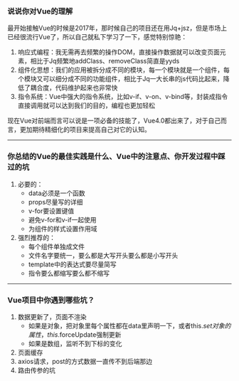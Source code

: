### 说说你对Vue的理解

最开始接触Vue的时候是2017年，那时候自己的项目还在用Jq+jsz，但是市场上已经很流行Vue了，所以自己就私下学习了一下，感觉特别惊艳：

1. 响应式编程：我无需再去频繁的操作DOM，直接操作数据就可以改变页面元素，相比于Jq频繁地addClass、removeClass简直是yyds
2. 组件化思想：我们的应用被拆分成不同的模块，每一个模块就是一个组件，每个模块又可以细分成不同的功能组件，相比于Jq一大长串的js代码比起来，降低了耦合度，代码维护起来也非常快
3. 指令系统：Vue中强大的指令系统，比如v-if、v-on、v-bind等，封装成指令直接调用就可以达到我们的目的，编程也更加轻松



现在Vue对前端而言可以说是一项必备的技能了，Vue4.0都出来了，对于自己而言，更加期待精细化的项目来提高自己对它的认知。

---

### 你总结的Vue的最佳实践是什么、Vue中的注意点、你开发过程中踩过的坑

1. 必要的：
   + data必须是一个函数
   + props尽量写的详细
   + v-for要设置键值
   + 避免v-for和v-if一起使用
   + 为组件的样式设置作用域
2. 强烈推荐的：
   + 每个组件单独成文件
   + 文件名字要统一，要么都是大写开头要么都是小写开头
   + template中的表达式要尽量简写
   + 指令要么都缩写要么都不缩写

---

### Vue项目中你遇到哪些坑？

1. 数据更新了，页面不渲染
   + 如果是对象，把对象里每个属性都在data里声明一下，或者this.$set对象的属性，this.$forceUpdate强制更新
   + 如果是数组，监听不到下标的变化
2. 页面缓存
3. axios请求，post的方式数据一直传不到后端那边
4. 路由传参的坑

